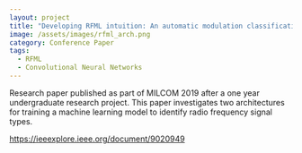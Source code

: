 ```yaml
---
layout: project
title: "Developing RFML intuition: An automatic modulation classification architecture case study"
image: /assets/images/rfml_arch.png
category: Conference Paper
tags:
  - RFML
  - Convolutional Neural Networks
---
```


Research paper published as part of MILCOM 2019 after a one year undergraduate research project. This paper investigates two architectures for training a machine learning model to identify radio frequency signal types. 

<https://ieeexplore.ieee.org/document/9020949>
